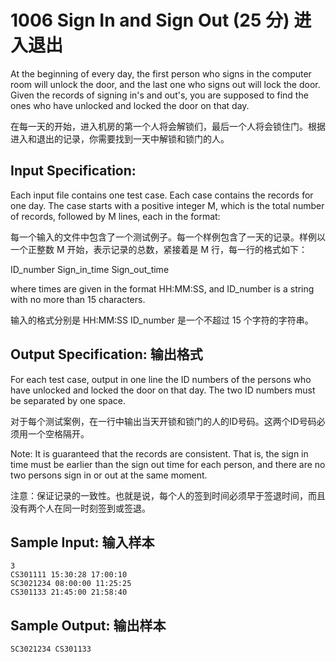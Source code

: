 # 1006 Sign In and Sign Out (25 分) 进入退出

At the beginning of every day, the first person who signs in the computer room will unlock the door, and the last one who signs out will lock the door. Given the records of signing in's and out's, you are supposed to find the ones who have unlocked and locked the door on that day.

在每一天的开始，进入机房的第一个人将会解锁们，最后一个人将会锁住门。根据进入和退出的记录，你需要找到一天中解锁和锁门的人。

## Input Specification:

Each input file contains one test case. Each case contains the records for one day. The case starts with a positive integer M, which is the total number of records, followed by M lines, each in the format:

每一个输入的文件中包含了一个测试例子。每一个样例包含了一天的记录。样例以一个正整数 M 开始，表示记录的总数，紧接着是 M 行，每一行的格式如下：

ID_number Sign_in_time Sign_out_time

where times are given in the format HH:MM:SS, and ID_number is a string with no more than 15 characters.

输入的格式分别是 HH:MM:SS ID_number 是一个不超过 15 个字符的字符串。

## Output Specification: 输出格式

For each test case, output in one line the ID numbers of the persons who have unlocked and locked the door on that day. The two ID numbers must be separated by one space.

对于每个测试案例，在一行中输出当天开锁和锁门的人的ID号码。这两个ID号码必须用一个空格隔开。

Note: It is guaranteed that the records are consistent. That is, the sign in time must be earlier than the sign out time for each person, and there are no two persons sign in or out at the same moment.

注意：保证记录的一致性。也就是说，每个人的签到时间必须早于签退时间，而且没有两个人在同一时刻签到或签退。

## Sample Input: 输入样本

    3
    CS301111 15:30:28 17:00:10
    SC3021234 08:00:00 11:25:25
    CS301133 21:45:00 21:58:40

## Sample Output: 输出样本

    SC3021234 CS301133